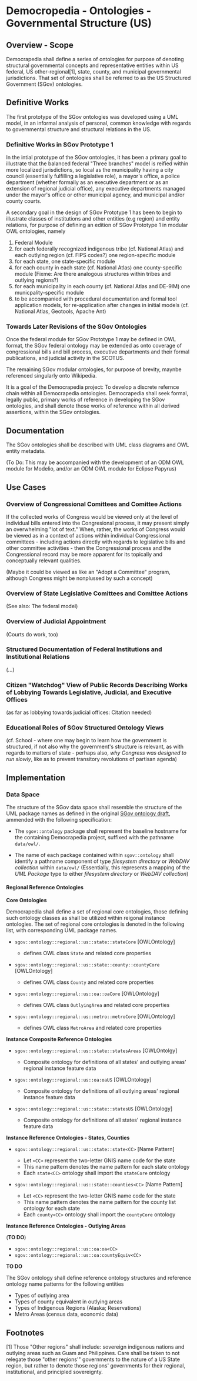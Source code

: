 Democropedia - Ontologies - Governmental Structure (US)
=======================================================

## Overview - Scope

Democrapedia shall define a series of ontologies for purpose of
denoting  structural governmental concepts and representative entities
within US federal, US other-regional[1], state, county, and municipal
governmental jurisdictions. That set of ontologies shall be referred
to as the US Structured Government (SGov) ontologies.

## Definitive Works

The first prototype of the SGov ontologies was developed using a UML
model, in an informal analysis of personal, common knowledge with
regards to governmental structure and structural relations in the US.

### Definitive Works in SGov Prototype 1

In the intial prototype of the SGov ontologies, it has been a primary
goal to illustrate that the balanced federal "Three branches" model is
reified within more localized jurisdictions, so local as the
municipality having a city council (essentially fulfilling a
legislative role), a mayor's office, a police department (whether
formally as an executive department or as an extension of regional
judicial office), any executive departments managed under the mayor's
office or other municipal agency, and municipal and/or county courts.

A secondary goal in the design of SGov Prototype 1 has been to begin
to illustrate classes of institutions and other entities (e.g region)
and entity relations, for purpose of defining an edition of SGov
Prototype 1 in modular OWL ontologies, namely

1. Federal Module
2. for each federally recognized indigenous tribe (cf. National Atlas)
   and each outlying region (cf. FIPS codes?) one region-specific
   module
3. for each state, one state-specific module
4. for each county in each state (cf. National Atlas) one
   county-specific module (Fixme: Are there analogous structures
   within tribes and outlying regions?)
5. for each municipality in each county (cf. National Atlas and
   DE-9IM) one municpality-specific module
6. to be accompanied with procedural documentation and formal tool
   application models, for re-application after changes in initial
   models (cf. National Atlas, Geotools, Apache Ant)

### Towards Later Revisions of the SGov Ontologies

Once the federal module for SGov Prototype 1 may be defined in OWL
format, the SGov federal ontology may be extended as onto coverage of
congressional bills and bill process, executive departments and their
formal publications, and judicial activity in the SCOTUS.

The remaining SGov modular ontologies, for purpose of brevity, maynbe
referenced singularly onto Wikipedia.

It is a goal of the Democrapedia project: To develop a discrete
refernce chain within all Democrapedia ontologies. Democrapedia shall
seek formal, legally public, primary works of reference in developing
the SGov ontologies, and shall denote those works of reference within
all derived assertions, within the SGov ontologies.

## Documentation

The SGov ontologies shall be described with UML class diagrams and OWL
entity metadata.

(To Do: This may be accompanied with the development of an ODM OWL
module for Modelio, and/or an ODM OWL module for Eclipse Papyrus)

## Use Cases

### Overview of Congressional Comittees and Comittee Actions

If the collected works of Congress would be viewed only at the level
of individual bills entered into the Congresional process, it may
present simply an overwhelming "lot of text." When, rather, the works
of Congress would be viewed as in a context of actions within
individual Congressional committees - including actions directly with
regards to legislative bills and other committee activities - then the
Congressional process and the Congressional record may be more
apparent for its topically and conceptually relevant qualities.

(Maybe it could be viewed as like an "Adopt a Committee" program,
although Congress might be nonplussed by such a concept)

### Overview of State Legislative Comittees and Comittee Actions

(See also: The federal model)

### Overview of Judicial Appointment

(Courts do work, too)

### Structured Documentation of Federal Institutions and Institutional Relations

(...)

### Citizen "Watchdog" View of Public Records Describing Works of Lobbying Towards Legislative, Judicial, and Executive Offices

(as far as lobbying towards judicial offices: Citation needed)

### Educational Roles of SGov Structured Ontology Views

(cf. School - where one may begin to learn how the government is
structured, if not also why the government's structure is relevant, as
with regards to matters of state - perhaps also, _why Congress was
designed to run slowly_,  like as to prevent transitory revolutions of
partisan agenda)

## Implementation

### Data Space

The structure of the SGov data space shall resemble the structure of
the UML package names as defined in the original
[SGov ontology draft][sgovDraft], ammended with the following
specification:

* The `sgov::ontology` package shall represent the baseline hostname for
  the containing Democrapedia project, suffixed with the pathname
  `data/owl/`.

* The name of each package contained within `sgov::ontology` shall
  identify a pathname component of type _filesystem directory_ or
  _WebDAV collection_ within `data/owl/` (Essentially, this represents
  a mapping of the _UML Package_ type to either _filesystem directory_
  or _WebDAV collection_)


#### Regional Reference Ontologies


**Core Ontologies**

Democrapedia shall define a set of regional core ontologies, those
defining such ontology classes as shall be utilized within reigonal
instance ontologies. The set of regional core ontologies is denoted in
the following list, with corresponding UML package names.

* `sgov::ontology::regional::us::state::stateCore` [OWLOntology]
    * defines OWL class `State` and related core properties

* `sgov::ontology::regional::us::state::county::countyCore` [OWLOntology]
    * defines OWL class `County` and related core properties

* `sgov::ontology::regional::us::oa::oaCore` [OWLOntology]
    * defines OWL class `OutlyingArea` and related core properties

* `sgov::ontology::regional::us::metro::metroCore` [OWLOntology]
    * defines OWL class `MetroArea` and related core properties


**Instance Composite Reference Ontologies**

* `sgov::ontology::regional::us::state::statesAreas` [OWLOntolgy]
    * Composite ontology for definitions of all states' and outlying
      areas' regional instance feature data

* `sgov::ontology::regional::us::oa:oaUS`  [OWLOntology]
    * Composite ontology for definitions of all outlying areas'
      regional instance feature data

* `sgov::ontology::regional::us::state::statesUS` [OWLOntology]
    * Composite ontology for definitions of all states' regional
      instance feature data

**Instance Reference Ontologies - States, Counties**

* `sgov::ontology::regional::us::state::state<CC>` [Name Pattern]
    * Let `<CC>` represent the two-letter GNIS name code for the state
    * This name pattern denotes the name pattern for each state ontology
    * Each `state<CC>` ontology shall import the `stateCore` ontology

* `sgov::ontology::regional::us::state::counties<CC>` [Name Pattern]
    * Let `<CC>` represent the two-letter GNIS name code for the state
    * This name pattern denotes the name pattern for the county list
      ontology for each state
    * Each `county<CC>` ontology shall import the `countyCore` ontology


**Instance Reference Ontologies - Outlying Areas**

(**TO DO**)

* `sgov::ontology::regional::us::oa:oa<CC>`
* `sgov::ontology::regional::us::oa:countyEquiv<CC>`

**TO DO**

The SGov ontology shall define reference ontology structures and
reference ontology name patterns for the following entities

* Types of outlying area
* Types of county equivalent in outlying areas
* Types of Indigenous Regions (Alaska; Reservations)
* Metro Areas (census data, economic data)


## Footnotes

[1] Those "Other regions" shall include: sovereign indigenous nations
and outlying areas such as Guam and Philippines. Care shall be taken
to not relegate those "other regions'" governments to the nature of a
US State region, but rather to denote those regions' governments for
their regional, institutional, and principled sovereignty.

[sgovDraft]: https://github.com/GazeboHub/Democrapedia/raw/master/doc/cubetto/Democrapedia.pdf
